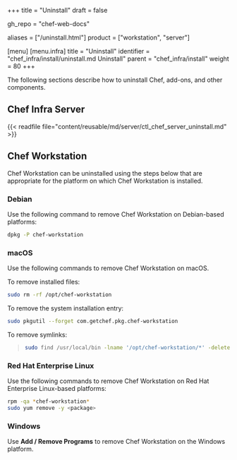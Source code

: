 +++
title = "Uninstall"
draft = false

gh_repo = "chef-web-docs"

aliases = ["/uninstall.html"]
product = ["workstation", "server"]

[menu]
  [menu.infra]
    title = "Uninstall"
    identifier = "chef_infra/install/uninstall.md Uninstall"
    parent = "chef_infra/install"
    weight = 80
+++

The following sections describe how to uninstall Chef, add-ons, and
other components.

## Chef Infra Server

{{< readfile file="content/reusable/md/server/ctl_chef_server_uninstall.md" >}}

## Chef Workstation

Chef Workstation can be uninstalled using the steps below that are
appropriate for the platform on which Chef Workstation is installed.

### Debian

Use the following command to remove Chef Workstation on Debian-based
platforms:

```bash
dpkg -P chef-workstation
```

### macOS

Use the following commands to remove Chef Workstation on macOS.

To remove installed files:

```bash
sudo rm -rf /opt/chef-workstation
```

To remove the system installation entry:

```bash
sudo pkgutil --forget com.getchef.pkg.chef-workstation
```

To remove symlinks:

> ```bash
> sudo find /usr/local/bin -lname '/opt/chef-workstation/*' -delete
> ```

### Red Hat Enterprise Linux

Use the following commands to remove Chef Workstation on Red Hat
Enterprise Linux-based platforms:

```bash
rpm -qa *chef-workstation*
sudo yum remove -y <package>
```

### Windows

Use **Add / Remove Programs** to remove Chef Workstation on the
Windows platform.

